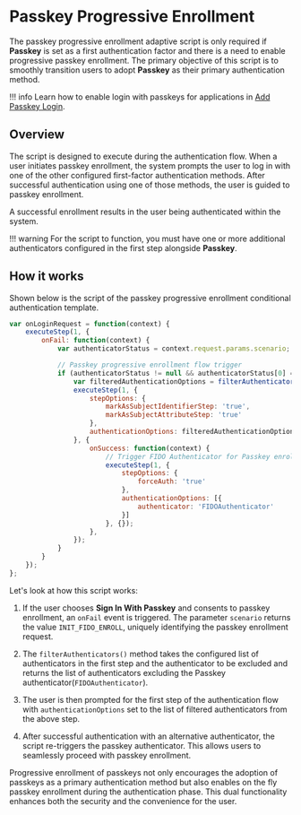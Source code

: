 # Passkey Progressive Enrollment

The passkey progressive enrollment adaptive script is only required if **Passkey** is set as a first authentication factor and there is a need to enable progressive passkey enrollment. The primary objective of this script is to smoothly transition users to adopt **Passkey** as their primary authentication method.

!!! info
    Learn how to enable login with passkeys for applications in [Add Passkey Login]({{base_path}}/guides/authentication/passwordless-login/add-passwordless-login-with-passkey/).

## Overview

The script is designed to execute during the authentication flow. When a user initiates passkey enrollment, the system prompts the user to log in with one of the other configured first-factor authentication methods. After successful authentication using one of those methods, the user is guided to passkey enrollment.

A successful enrollment results in the user being authenticated within the system.

!!! warning
    For the script to function, you must have one or more additional authenticators configured in the first step alongside **Passkey**.

## How it works

Shown below is the script of the passkey progressive enrollment conditional authentication template.

```javascript
var onLoginRequest = function(context) {
    executeStep(1, {
        onFail: function(context) {
            var authenticatorStatus = context.request.params.scenario;

            // Passkey progressive enrollment flow trigger
            if (authenticatorStatus != null && authenticatorStatus[0] == 'INIT_FIDO_ENROLL') {
                var filteredAuthenticationOptions = filterAuthenticators(context.steps[1].options, 'FIDOAuthenticator');
                executeStep(1, {
                    stepOptions: {
                        markAsSubjectIdentifierStep: 'true',
                        markAsSubjectAttributeStep: 'true'
                    },
                    authenticationOptions: filteredAuthenticationOptions
                }, {
                    onSuccess: function(context) {
                        // Trigger FIDO Authenticator for Passkey enrollment
                        executeStep(1, {
                            stepOptions: {
                                forceAuth: 'true'
                            },
                            authenticationOptions: [{
                                authenticator: 'FIDOAuthenticator'
                            }]
                        }, {});
                    },
                });
            }
        }
    });
};
```

Let's look at how this script works:

1. If the user chooses **Sign In With Passkey** and consents to passkey enrollment, an `onFail` event is triggered. The parameter `scenario` returns the value `INIT_FIDO_ENROLL`, uniquely identifying the passkey enrollment request.

2. The `filterAuthenticators()` method takes the configured list of authenticators in the first step and the authenticator to be excluded and returns the list of authenticators excluding the Passkey authenticator(`FIDOAuthenticator`).

3. The user is then prompted for the first step of the authentication flow with `authenticationOptions` set to the list of filtered authenticators from the above step.

4. After successful authentication with an alternative authenticator, the script re-triggers the passkey authenticator. This allows users to seamlessly proceed with passkey enrollment.

Progressive enrollment of passkeys not only encourages the adoption of passkeys as a primary authentication method but also enables on the fly passkey enrollment during the authentication phase. This dual functionality enhances both the security and the convenience for the user.
